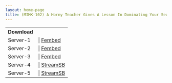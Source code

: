 ```yaml
---
layout: home-page
title: (MIMK-102) A Horny Teacher Gives A Lesson In Dominating Your Sex Life Megumi Fujimiya Edition – Adaptation Of The Popular Club “Great Canyon” Series Misono Mizuhara
---
```


<table><tbody>
<tr>
<th>Download</th>
</tr>
<tr>
<td>Server-1</td>
<td>| <a href="https://watchjavnow.xyz/f/ygj4wsed0pkepj6" target="_blank">Fembed</a></td>
</tr>
<tr>
<td>Server-2</td>
<td>| <a href="https://fakyutube.com/f/7j70mtgw2n71reg" target="_blank">Fembed</a><br /></td>
</tr>
<tr>
<td>Server-3</td>
<td>| <a href="https://javpoll.com/f/jy770bd-pmm-w34" target="_blank">Fembed</a><br /></td>
</tr>
<tr>
<td>Server-4</td>
<td>| <a href="https://tubesb.com/khd1rbd9o2dv.html" target="_blank">StreamSB</a></td>
</tr>
<tr>
<td>Server-5</td>
<td>| <a href="https://javside.com/z7ue6sg78a0f.html" target="_blank">StreamSB</a></td>
</tr>
</tbody></table>
